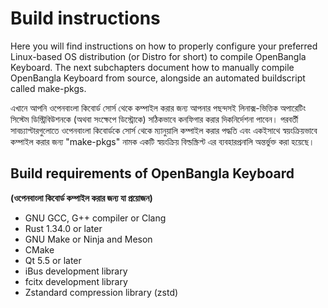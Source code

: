 # Build instructions
Here you will find instructions on how to properly configure your preferred Linux-based OS distribution (or Distro for short) to compile OpenBangla Keyboard.
The next subchapters document how to manually compile OpenBangla Keyboard from source, alongside an automated buildscript called make-pkgs.

এখানে আপনি ওপেনবাংলা কিবোর্ড সোর্স থেকে কম্পাইল করার জন্য আপনার পছন্দসই লিনাক্স-ভিত্তিক অপারেটিং সিস্টেম ডিস্ট্রিবিউশনকে (অথবা সংক্ষেপে ডিস্ট্রোকে) সঠিকভাবে কনফিগার করার দিকনির্দেশনা পাবেন।
পরবর্তী সাবচ্যাপ্টারগুলোতে ওপেনবাংলা কিবোর্ডকে সোর্স থেকে ম্যানুয়ালি কম্পাইল করার পদ্ধতি এবং একইসাথে স্বয়ংক্রিয়ভাবে কম্পাইল করার জন্য "make-pkgs" নামক একটি স্বয়ংক্রিয় বিল্ডস্ক্রিপ্ট এর ব্যবহারপ্রনালি অন্তর্ভুক্ত করা হয়েছে।

## Build requirements of OpenBangla Keyboard
**(ওপেনবাংলা কিবোর্ড কম্পাইল করার জন্য যা প্রয়োজন)**

- GNU GCC, G++ compiler or Clang
- Rust 1.34.0 or later
- GNU Make or Ninja and Meson
- CMake
- Qt 5.5 or later
- iBus development library
- fcitx development library
- Zstandard compression library (zstd)